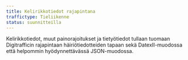 ```yaml
---
title: Kelirikkotiedot rajapintana
traffictype: Tieliikenne
status: suunnitteilla
---
```


Kelirikkotiedot, muut painorajoitukset ja tietyötiedot tullaan tuomaan Digitrafficin rajapintaan häiriötiedotteiden tapaan sekä DatexII-muodossa että helpommin hyödynnettävässä JSON-muodossa.